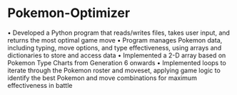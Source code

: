 # Pokemon-Optimizer

• Developed a Python program that reads/writes files, takes user input, and returns the most optimal game move
• Program manages Pokemon data, including typing, move options, and type effectiveness, using arrays and
dictionaries to store and access data
• Implemented a 2-D array based on Pokemon Type Charts from Generation 6 onwards
• Implemented loops to iterate through the Pokemon roster and moveset, applying game logic to identify the best
Pokemon and move combinations for maximum effectiveness in battle
